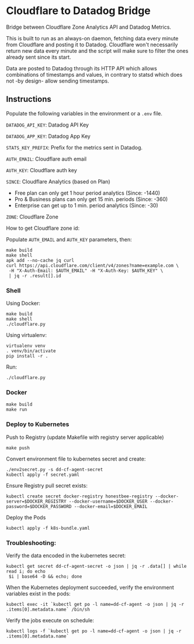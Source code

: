 # Cloudflare to Datadog Bridge #

Bridge between Cloudflare Zone Analytics API and Datadog Metrics.

This is built to run as an always-on daemon, fetching data every minute from
Cloudflare and posting it to Datadog. Cloudflare won't necessarily return new
data every minute and the script will make sure to filter the ones already sent
since its start.

Data are posted to Datadog through its HTTP API which allows combinations of
timestamps and values, in contrary to statsd which does not -by design- allow
sending timestamps.


## Instructions
Populate the following variables in the environment or a `.env` file.


  `DATADOG_API_KEY`: Datadog API Key

  `DATADOG_APP_KEY`: Datadog App Key

  `STATS_KEY_PREFIX`: Prefix for the metrics sent in Datadog.

  `AUTH_EMAIL`: Cloudflare auth email

  `AUTH_KEY`: Cloudflare auth key

  `SINCE`: Cloudflare Analytics (based on Plan)

  * Free plan can only get 1 hour period analytics (Since: -1440)
  * Pro & Business plans can only get 15 min. periods (Since: -360)
  * Enterprise can get up to 1 min. period analytics (Since: -30)

  `ZONE`: Cloudflare Zone

How to get Cloudflare zone id:

Populate `AUTH_EMAIL` and `AUTH_KEY` parameters, then:
```
make build
make shell
apk add --no-cache jq curl
curl https://api.cloudflare.com/client/v4/zones?name=example.com \
 -H "X-Auth-Email: $AUTH_EMAIL" -H "X-Auth-Key: $AUTH_KEY" \
 | jq -r .result[].id
```



### Shell

Using Docker:

```
make build
make shell
./cloudflare.py
```

Using virtualenv:

```shell
virtualenv venv
. venv/bin/activate
pip install -r .
```

Run:

```shell
./cloudflare.py
```

### Docker

```
make build
make run
```

### Deploy to Kubernetes

Push to Registry (update Makefile with registry server applicable)
```
make push
```

Convert environment file to kubernetes secret and create:
```
./env2secret.py -s dd-cf-agent-secret
kubectl apply -f secret.yaml
```

Ensure Registry pull secret exists:
```
kubectl create secret docker-registry honestbee-registry --docker-server=$DOCKER_REGISTRY --docker-username=$DOCKER_USER --docker-password=$DOCKER_PASSWORD --docker-email=$DOCKER_EMAIL
```

Deploy the Pods
```
kubectl apply -f k8s-bundle.yaml
```

### Troubleshooting:

Verify the data encoded in the kubernetes secret:
```
kubectl get secret dd-cf-agent-secret -o json | jq -r .data[] | while read i; do echo
 $i | base64 -D && echo; done
```

When the Kubernetes deployment succeeded, verify the environment variables exist in the pods:
```
kubectl exec -it `kubectl get po -l name=dd-cf-agent -o json | jq -r .items[0].metadata.name` /bin/sh
```

Verify the jobs execute on schedule:
```
kubectl logs -f `kubectl get po -l name=dd-cf-agent -o json | jq -r .items[0].metadata.name`
```
